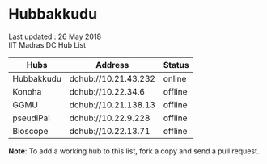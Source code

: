 # Hubbakkudu
Last updated : 26 May 2018   
IIT Madras DC Hub List   

Hubs | Address | Status  
--- | --- | ---   
Hubbakkudu  | dchub://10.21.43.232  | online 
Konoha      | dchub://10.22.34.6    | offline
GGMU        | dchub://10.21.138.13  | offline 
pseudiPai   | dchub://10.22.9.228   | offline 
Bioscope    | dchub://10.22.13.71   | offline 



**Note**: To add a working hub to this list, fork a copy and send a pull request.
